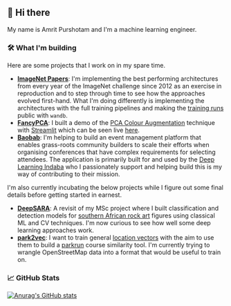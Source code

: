 ## 👋 Hi there

My name is Amrit Purshotam and I'm a machine learning engineer.

### 🛠️ What I'm building

Here are some projects that I work on in my spare time.
 * **[ImageNet Papers](https://github.com/amritpurshotam/computer-vision-papers)**: I'm implementing the best performing architectures from every year of the ImageNet challenge since 2012 as an exercise in reproduction and to step through time to see how the approaches evolved first-hand. What I'm doing differently is implementing the architectures with the full training pipelines and making the [training runs](https://wandb.ai/amrit/computer-vision-papers) public with `wandb`.
 * **[FancyPCA](https://github.com/amritpurshotam/fancypca)**: I built a demo of the [PCA Colour Augmentation](https://papers.nips.cc/paper/2012/file/c399862d3b9d6b76c8436e924a68c45b-Paper.pdf#page=5) technique with [Streamlit](https://streamlit.io/) which can be seen live [here](https://share.streamlit.io/amritpurshotam/fancypca).
 * **[Baobab](https://github.com/deep-learning-indaba/Baobab/)**: I'm helping to build an event management platform that enables grass-roots community builders to scale their efforts when organising conferences that have complex requirements for selecting attendees. The application is primarily built for and used by the [Deep Learning Indaba](https://deeplearningindaba.com/) who I passionately support and helping build this is my way of contributing to their mission. 

I'm also currently incubating the below projects while I figure out some final details before getting started in earnest.
 * **[DeepSARA](https://github.com/amritpurshotam/DeepSARA)**: A revisit of my MSc project where I built classification and detection models for [southern African rock art](http://www.sarada.co.za/#/library/) figures using classical ML and CV techniques. I'm now curious to see how well some deep learning approaches work.
 * **[park2vec](https://github.com/amritpurshotam/park2vec)**: I want to train general [location vectors](https://www.sentiance.com/2018/05/03/venue-mapping/) with the aim to use them to build a [parkrun](https://www.parkrun.com/) course similarity tool. I'm currently trying to wrangle OpenStreetMap data into a format that would be useful to train on. 

### 📈 GitHub Stats

[![Anurag's GitHub stats](https://github-readme-stats.vercel.app/api?username=amritpurshotam&count_private=true&theme=dark&hide_title=true&include_all_commits=true)](https://github.com/anuraghazra/github-readme-stats)
